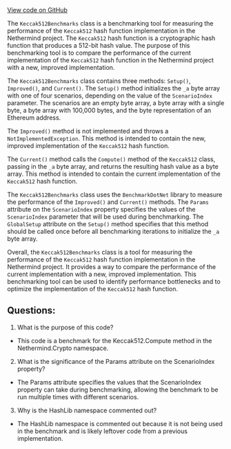 [View code on GitHub](https://github.com/NethermindEth/nethermind/src/Nethermind/Nethermind.Benchmark/Core/Keccak512Benchmarks.cs)

The `Keccak512Benchmarks` class is a benchmarking tool for measuring the performance of the `Keccak512` hash function implementation in the Nethermind project. The `Keccak512` hash function is a cryptographic hash function that produces a 512-bit hash value. The purpose of this benchmarking tool is to compare the performance of the current implementation of the `Keccak512` hash function in the Nethermind project with a new, improved implementation.

The `Keccak512Benchmarks` class contains three methods: `Setup()`, `Improved()`, and `Current()`. The `Setup()` method initializes the `_a` byte array with one of four scenarios, depending on the value of the `ScenarioIndex` parameter. The scenarios are an empty byte array, a byte array with a single byte, a byte array with 100,000 bytes, and the byte representation of an Ethereum address.

The `Improved()` method is not implemented and throws a `NotImplementedException`. This method is intended to contain the new, improved implementation of the `Keccak512` hash function.

The `Current()` method calls the `Compute()` method of the `Keccak512` class, passing in the `_a` byte array, and returns the resulting hash value as a byte array. This method is intended to contain the current implementation of the `Keccak512` hash function.

The `Keccak512Benchmarks` class uses the `BenchmarkDotNet` library to measure the performance of the `Improved()` and `Current()` methods. The `Params` attribute on the `ScenarioIndex` property specifies the values of the `ScenarioIndex` parameter that will be used during benchmarking. The `GlobalSetup` attribute on the `Setup()` method specifies that this method should be called once before all benchmarking iterations to initialize the `_a` byte array.

Overall, the `Keccak512Benchmarks` class is a tool for measuring the performance of the `Keccak512` hash function implementation in the Nethermind project. It provides a way to compare the performance of the current implementation with a new, improved implementation. This benchmarking tool can be used to identify performance bottlenecks and to optimize the implementation of the `Keccak512` hash function.
## Questions: 
 1. What is the purpose of this code?
- This code is a benchmark for the Keccak512.Compute method in the Nethermind.Crypto namespace.

2. What is the significance of the Params attribute on the ScenarioIndex property?
- The Params attribute specifies the values that the ScenarioIndex property can take during benchmarking, allowing the benchmark to be run multiple times with different scenarios.

3. Why is the HashLib namespace commented out?
- The HashLib namespace is commented out because it is not being used in the benchmark and is likely leftover code from a previous implementation.